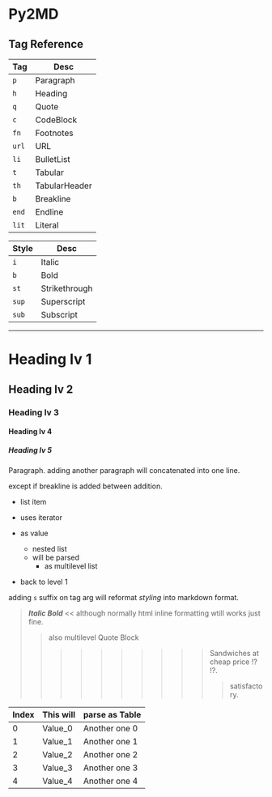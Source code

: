 # Py2MD

## Tag Reference

| Tag | Desc |
| --- | ---- |
| `p` | Paragraph |
| `h` | Heading |
| `q` | Quote |
| `c` | CodeBlock |
| `fn` | Footnotes |
| `url` | URL |
| `li` | BulletList |
| `t` | Tabular |
| `th` | TabularHeader |
| `b` | Breakline |
| `end` | Endline |
| `lit` | Literal |


| Style | Desc |
| ----- | ---- |
| `i` | Italic |
| `b` | Bold |
| `st` | Strikethrough |
| `sup` | Superscript |
| `sub` | Subscript |


--- 

# Heading lv 1

## Heading lv 2

### Heading lv 3

#### Heading lv 4

##### Heading lv 5

Paragraph. adding another paragraph will concatenated into one line. 

except if breakline is added between addition. 

- list item
- uses iterator
- as value
  - nested list
  - will be parsed
    - as multilevel list


- back to level 1


adding `s` suffix on tag arg will reformat *styling* into markdown format. 

> <b><i>Italic Bold</i></b> << although normally html inline formatting wtill works just fine. 
>> also multilevel Quote Block 
>>>>>>>>>> Sandwiches at cheap price !? !?. 
>>>>>>>>>>> satisfactory. 


| Index | This will | parse as Table |
| ----- | --------- | -------------- |
| 0 | Value_0 | Another one 0 |
| 1 | Value_1 | Another one 1 |
| 2 | Value_2 | Another one 2 |
| 3 | Value_3 | Another one 3 |
| 4 | Value_4 | Another one 4 |



